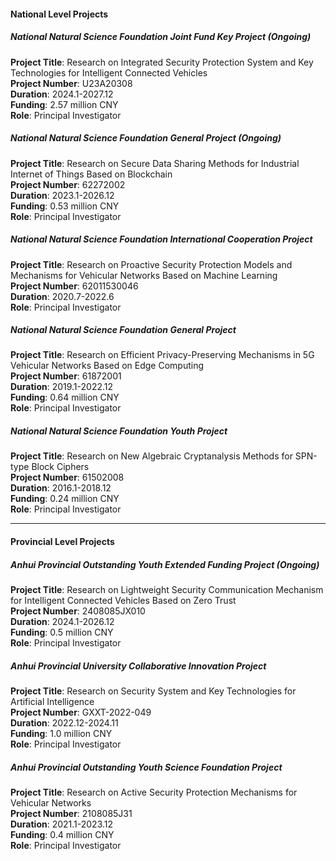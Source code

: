 #### National Level Projects

##### National Natural Science Foundation Joint Fund Key Project (Ongoing)
**Project Title**: Research on Integrated Security Protection System and Key Technologies for Intelligent Connected Vehicles  
**Project Number**: U23A20308  
**Duration**: 2024.1-2027.12  
**Funding**: 2.57 million CNY  
**Role**: Principal Investigator

##### National Natural Science Foundation General Project (Ongoing)
**Project Title**: Research on Secure Data Sharing Methods for Industrial Internet of Things Based on Blockchain  
**Project Number**: 62272002  
**Duration**: 2023.1-2026.12  
**Funding**: 0.53 million CNY  
**Role**: Principal Investigator

##### National Natural Science Foundation International Cooperation Project
**Project Title**: Research on Proactive Security Protection Models and Mechanisms for Vehicular Networks Based on Machine Learning  
**Project Number**: 62011530046  
**Duration**: 2020.7-2022.6  
**Role**: Principal Investigator

##### National Natural Science Foundation General Project
**Project Title**: Research on Efficient Privacy-Preserving Mechanisms in 5G Vehicular Networks Based on Edge Computing  
**Project Number**: 61872001  
**Duration**: 2019.1-2022.12  
**Funding**: 0.64 million CNY  
**Role**: Principal Investigator

##### National Natural Science Foundation Youth Project
**Project Title**: Research on New Algebraic Cryptanalysis Methods for SPN-type Block Ciphers  
**Project Number**: 61502008  
**Duration**: 2016.1-2018.12  
**Funding**: 0.24 million CNY  
**Role**: Principal Investigator


---

#### Provincial Level Projects

##### Anhui Provincial Outstanding Youth Extended Funding Project (Ongoing)
**Project Title**: Research on Lightweight Security Communication Mechanism for Intelligent Connected Vehicles Based on Zero Trust  
**Project Number**: 2408085JX010  
**Duration**: 2024.1-2026.12  
**Funding**: 0.5 million CNY  
**Role**: Principal Investigator

##### Anhui Provincial University Collaborative Innovation Project
**Project Title**: Research on Security System and Key Technologies for Artificial Intelligence  
**Project Number**: GXXT-2022-049  
**Duration**: 2022.12-2024.11  
**Funding**: 1.0 million CNY  
**Role**: Principal Investigator

##### Anhui Provincial Outstanding Youth Science Foundation Project
**Project Title**: Research on Active Security Protection Mechanisms for Vehicular Networks  
**Project Number**: 2108085J31  
**Duration**: 2021.1-2023.12  
**Funding**: 0.4 million CNY  
**Role**: Principal Investigator
